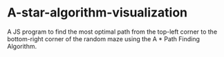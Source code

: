 # A-star-algorithm-visualization
A JS program to find the most optimal path from the top-left corner to the bottom-right corner of the random maze using the A * Path Finding Algorithm.
